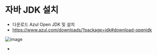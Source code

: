 # 자바 JDK 설치
- 다운로드 Azul Open JDK 및 설치
- https://www.azul.com/downloads/?package=jdk#download-openjdk

![image](https://user-images.githubusercontent.com/102650331/191964410-2306aa59-d80c-4311-a292-e3912f7d6177.png)

- 
